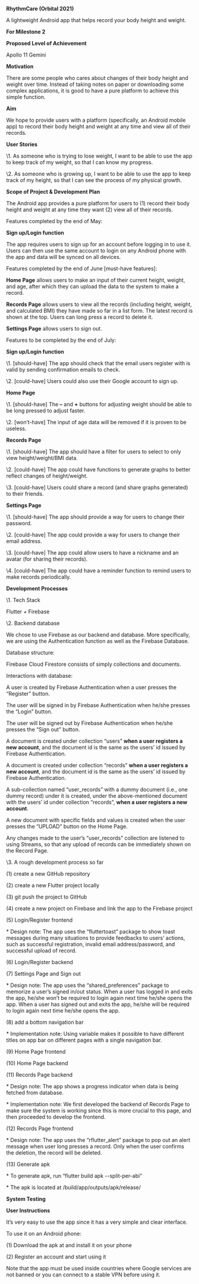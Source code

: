 **RhythmCare (Orbital 2021)**

A lightweight Android app that helps record your body height and weight.

 

**For Milestone 2**

**Proposed Level of Achievement**

Apollo 11 Gemini

 

**Motivation**

There are some people who cares about changes of their body height and weight over time. Instead of taking notes on paper or downloading some complex applications, it is good to have a pure platform to achieve this simple function.

 

**Aim**

We hope to provide users with a platform (specifically, an Android mobile app) to record their body height and weight at any time and view all of their records.

 

**User Stories**

\1. As someone who is trying to lose weight, I want to be able to use the app to keep track of my weight, so that I can know my progress.

\2. As someone who is growing up, I want to be able to use the app to keep track of my height, so that I can see the process of my physical growth.

 

**Scope of Project & Development Plan**

The Android app provides a pure platform for users to (1) record their body height and weight at any time they want (2) view all of their records.

 

Features completed by the end of May:

**Sign up/Login function**

The app requires users to sign up for an account before logging in to use it. Users can then use the same account to login on any Android phone with the app and data will be synced on all devices.

 

Features completed by the end of June [must-have features]:

**Home Page** allows users to make an input of their current height, weight, and age, after which they can upload the data to the system to make a record.

**Records Page** allows users to view all the records (including height, weight, and calculated BMI) they have made so far in a list form. The latest record is shown at the top. Users can long press a record to delete it.

**Settings Page** allows users to sign out.

 

Features to be completed by the end of July:

**Sign up/Login function**

\1. [should-have] The app should check that the email users register with is valid by sending confirmation emails to check.

\2. [could-have] Users could also use their Google account to sign up.

**Home Page**

\1. [should-have] The **–** and **+** buttons for adjusting weight should be able to be long pressed to adjust faster.

\2. [won’t-have] The input of age data will be removed if it is proven to be useless.

**Records Page**

\1. [should-have] The app should have a filter for users to select to only view height/weight/BMI data.

\2. [could-have] The app could have functions to generate graphs to better reflect changes of height/weight.

\3. [could-have] Users could share a record (and share graphs generated) to their friends.

**Settings Page**

\1. [should-have] The app should provide a way for users to change their password.

\2. [could-have] The app could provide a way for users to change their email address.

\3. [could-have] The app could allow users to have a nickname and an avatar (for sharing their records).

\4. [could-have] The app could have a reminder function to remind users to make records periodically.

 

**Development Processes**

\1. Tech Stack

Flutter + Firebase

\2. Backend database

We chose to use Firebase as our backend and database. More specifically, we are using the Authentication function as well as the Firebase Database.

Database structure:

Firebase Cloud Firestore consists of simply collections and documents.

<picture>

Interactions with database:

A user is created by Firebase Authentication when a user presses the “Register” button.

The user will be signed in by Firebase Authentication when he/she presses the “Login” button.

The user will be signed out by Firebase Authentication when he/she presses the “Sign out” button.

A document is created under collection “users” **when a user registers a new account**, and the document id is the same as the users’ id issued by Firebase Authentication.

A document is created under collection “records” **when a user registers a new account**, and the document id is the same as the users’ id issued by Firebase Authentication.

A sub-collection named “user_records” with a dummy document (i.e., one dummy record) under it is created, under the above-mentioned document with the users’ id under collection “records”, **when a user registers a new account**.

A new document with specific fields and values is created when the user presses the “UPLOAD” button on the Home Page.

Any changes made to the user’s “user_records” collection are listened to using Streams, so that any upload of records can be immediately shown on the Record Page.

\3. A rough development process so far

(1) create a new GitHub repository

(2) create a new Flutter project locally

(3) git push the project to GitHub

(4) create a new project on Firebase and link the app to the Firebase project

(5) Login/Register frontend

\* Design note: The app uses the “fluttertoast” package to show toast messages during many situations to provide feedbacks to users’ actions, such as successful registration, invalid email address/password, and successful upload of record.

(6) Login/Register backend

(7) Settings Page and Sign out

\* Design note: The app uses the “shared_preferences” package to memorize a user’s signed in/out status. When a user has logged in and exits the app, he/she won’t be required to login again next time he/she opens the app. When a user has signed out and exits the app, he/she will be required to login again next time he/she opens the app.

(8) add a bottom navigation bar

\* Implementation note: Using variable makes it possible to have different titles on app bar on different pages with a single navigation bar.

(9) Home Page frontend

(10) Home Page backend

(11) Records Page backend

\* Design note: The app shows a progress indicator when data is being fetched from database.

\* Implementation note: We first developed the backend of Records Page to make sure the system is working since this is more crucial to this page, and then proceeded to develop the frontend.

(12) Records Page frontend

\* Design note: The app uses the “rflutter_alert” package to pop out an alert message when user long presses a record. Only when the user confirms the deletion, the record will be deleted.

(13) Generate apk

\* To generate apk, run “flutter build apk --split-per-abi”

\* The apk is located at <project>/build/app/outputs/apk/release/

 

**System Testing**

 

**User Instructions**

It’s very easy to use the app since it has a very simple and clear interface.

To use it on an Android phone:

(1) Download the apk at <link> and install it on your phone

(2) Register an account and start using it

Note that the app must be used inside countries where Google services are not banned or you can connect to a stable VPN before using it.